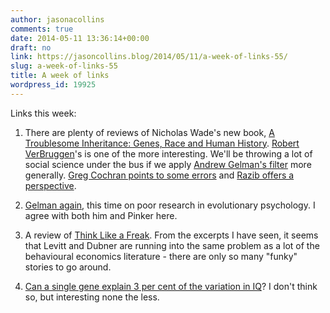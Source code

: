 ```yaml
---
author: jasonacollins
comments: true
date: 2014-05-11 13:36:14+00:00
draft: no
link: https://jasoncollins.blog/2014/05/11/a-week-of-links-55/
slug: a-week-of-links-55
title: A week of links
wordpress_id: 19925
---
```


Links this week:






	
  1. There are plenty of reviews of Nicholas Wade's new book, [A Troublesome Inheritance: Genes, Race and Human History](http://www.amazon.com/gp/product/B00G3L7VFM/ref=as_li_tl?ie=UTF8&camp=1789&creative=390957&creativeASIN=B00G3L7VFM&linkCode=as2&tag=evolvieconom-20&linkId=GGA56H7TQAKBP6TU). [Robert VerBruggen](http://www.realclearscience.com/articles/2014/05/06/race_is_real_what_does_that_mean_for_society_108642.html)'s is one of the more interesting. We'll be throwing a lot of social science under the bus if we apply [Andrew Gelman's filter](http://www.slate.com/articles/health_and_science/science/2014/05/troublesome_inheritance_critique_nicholas_wade_s_dated_assumptions_about.html) more generally. [Greg Cochran points to some errors](http://westhunt.wordpress.com/2014/05/06/a-troublesome-inheritance/) and [Razib offers a perspective](http://www.unz.com/gnxp/off-topic-comments-and-nick-wades-book/).

	
  2. [Gelman again](http://andrewgelman.com/2014/05/08/discussion-steven-pinker-research-attached-data-noisy-essentially-uninformative/), this time on poor research in evolutionary psychology. I agree with both him and Pinker here.

	
  3. A review of [Think Like a Freak](http://www.businessweek.com/articles/2014-05-08/book-review-think-like-a-freak-by-steven-levitt-and-stephen-dubner). From the excerpts I have seen, it seems that Levitt and Dubner are running into the same problem as a lot of the behavioural economics literature - there are only so many "funky" stories to go around.

	
  4. [Can a single gene explain 3 per cent of the variation in IQ](http://www.economist.com/news/science-and-technology/21601809-potent-source-genetic-variation-cognitive-ability-has-just-been)? I don't think so, but interesting none the less.


